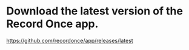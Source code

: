 # Download the latest version of the Record Once app.

https://github.com/recordonce/app/releases/latest
